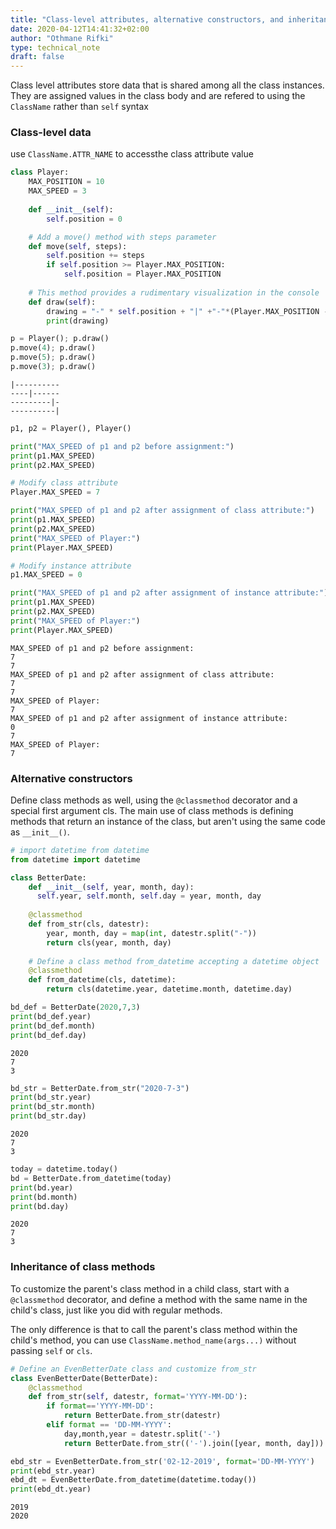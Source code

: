 ```yaml
---
title: "Class-level attributes, alternative constructors, and inheritance of class methods"
date: 2020-04-12T14:41:32+02:00
author: "Othmane Rifki"
type: technical_note
draft: false
---
```

Class level attributes store data that is shared among all the class instances. They are assigned values in the class body and are refered to using the `ClassName` rather than `self` syntax  

### Class-level data
use `ClassName.ATTR_NAME` to accessthe class attribute value


```python
class Player:
    MAX_POSITION = 10
    MAX_SPEED = 3
    
    def __init__(self):
        self.position = 0

    # Add a move() method with steps parameter
    def move(self, steps):
        self.position += steps
        if self.position >= Player.MAX_POSITION:
            self.position = Player.MAX_POSITION
       
    # This method provides a rudimentary visualization in the console    
    def draw(self):
        drawing = "-" * self.position + "|" +"-"*(Player.MAX_POSITION - self.position)
        print(drawing)

p = Player(); p.draw()
p.move(4); p.draw()
p.move(5); p.draw()
p.move(3); p.draw()
```

    |----------
    ----|------
    ---------|-
    ----------|






```python
p1, p2 = Player(), Player()

print("MAX_SPEED of p1 and p2 before assignment:")
print(p1.MAX_SPEED)
print(p2.MAX_SPEED)

# Modify class attribute
Player.MAX_SPEED = 7

print("MAX_SPEED of p1 and p2 after assignment of class attribute:")
print(p1.MAX_SPEED)
print(p2.MAX_SPEED)
print("MAX_SPEED of Player:")
print(Player.MAX_SPEED)

# Modify instance attribute
p1.MAX_SPEED = 0

print("MAX_SPEED of p1 and p2 after assignment of instance attribute:")
print(p1.MAX_SPEED)
print(p2.MAX_SPEED)
print("MAX_SPEED of Player:")
print(Player.MAX_SPEED)


```

    MAX_SPEED of p1 and p2 before assignment:
    7
    7
    MAX_SPEED of p1 and p2 after assignment of class attribute:
    7
    7
    MAX_SPEED of Player:
    7
    MAX_SPEED of p1 and p2 after assignment of instance attribute:
    0
    7
    MAX_SPEED of Player:
    7


### Alternative constructors
Define class methods as well, using the `@classmethod` decorator and a special first argument cls. The main use of class methods is defining methods that return an instance of the class, but aren't using the same code as `__init__()`.


```python
# import datetime from datetime
from datetime import datetime

class BetterDate:
    def __init__(self, year, month, day):
      self.year, self.month, self.day = year, month, day
      
    @classmethod
    def from_str(cls, datestr):
        year, month, day = map(int, datestr.split("-"))
        return cls(year, month, day)
        
    # Define a class method from_datetime accepting a datetime object
    @classmethod
    def from_datetime(cls, datetime):
        return cls(datetime.year, datetime.month, datetime.day)
```


```python
bd_def = BetterDate(2020,7,3)   
print(bd_def.year)
print(bd_def.month)
print(bd_def.day)
```

    2020
    7
    3



```python
bd_str = BetterDate.from_str("2020-7-3")   
print(bd_str.year)
print(bd_str.month)
print(bd_str.day)
```

    2020
    7
    3



```python
today = datetime.today()     
bd = BetterDate.from_datetime(today)   
print(bd.year)
print(bd.month)
print(bd.day)
```

    2020
    7
    3


### Inheritance of class methods
To customize the parent's class method in a child class, start with a `@classmethod` decorator, and define a method with the same name in the child's class, just like you did with regular methods.

The only difference is that to call the parent's class method within the child's method, you can use `ClassName.method_name(args...)` without passing `self` or `cls`.


```python
# Define an EvenBetterDate class and customize from_str
class EvenBetterDate(BetterDate):
    @classmethod
    def from_str(self, datestr, format='YYYY-MM-DD'):
        if format=='YYYY-MM-DD':
            return BetterDate.from_str(datestr)
        elif format == 'DD-MM-YYYY':
            day,month,year = datestr.split('-')
            return BetterDate.from_str(('-').join([year, month, day]))
```


```python
ebd_str = EvenBetterDate.from_str('02-12-2019', format='DD-MM-YYYY')
print(ebd_str.year)
ebd_dt = EvenBetterDate.from_datetime(datetime.today())
print(ebd_dt.year)
```

    2019
    2020


